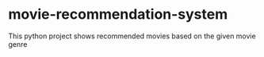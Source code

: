 # movie-recommendation-system
This python project shows recommended movies based on the given movie genre
